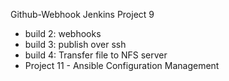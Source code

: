 Github-Webhook
Jenkins Project 9
- build 2: webhooks 
- build 3: publish over ssh
- build 4: Transfer file to NFS server
- Project 11 - Ansible Configuration Management
